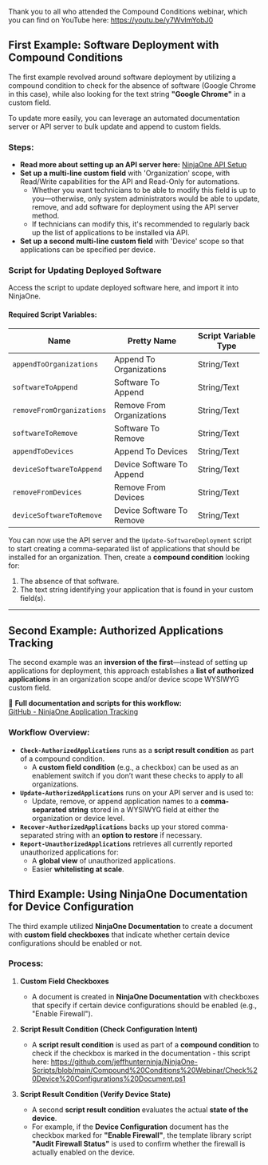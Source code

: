 Thank you to all who attended the Compound Conditions webinar, which you can find on YouTube here: https://youtu.be/y7WvImYobJ0

## First Example: Software Deployment with Compound Conditions

The first example revolved around software deployment by utilizing a compound condition to check for the absence of software (Google Chrome in this case), while also looking for the text string **"Google Chrome"** in a custom field.

To update more easily, you can leverage an automated documentation server or API server to bulk update and append to custom fields.

### Steps:
- **Read more about setting up an API server here:** [NinjaOne API Setup](https://docs.mspp.io/ninjaone/getting-started)
- **Set up a multi-line custom field** with 'Organization' scope, with Read/Write capabilities for the API and Read-Only for automations.
  - Whether you want technicians to be able to modify this field is up to you—otherwise, only system administrators would be able to update, remove, and add software for deployment using the API server method.
  - If technicians can modify this, it's recommended to regularly back up the list of applications to be installed via API.
- **Set up a second multi-line custom field** with 'Device' scope so that applications can be specified per device.

### Script for Updating Deployed Software
Access the script to update deployed software here, and import it into NinjaOne.

#### Required Script Variables:
| Name | Pretty Name | Script Variable Type |
|------|------------|----------------------|
| `appendToOrganizations` | Append To Organizations | String/Text |
| `softwareToAppend` | Software To Append | String/Text |
| `removeFromOrganizations` | Remove From Organizations | String/Text |
| `softwareToRemove` | Software To Remove | String/Text |
| `appendToDevices` | Append To Devices | String/Text |
| `deviceSoftwareToAppend` | Device Software To Append | String/Text |
| `removeFromDevices` | Remove From Devices | String/Text |
| `deviceSoftwareToRemove` | Device Software To Remove | String/Text |

You can now use the API server and the `Update-SoftwareDeployment` script to start creating a comma-separated list of applications that should be installed for an organization. Then, create a **compound condition** looking for:
1. The absence of that software.
2. The text string identifying your application that is found in your custom field(s).

---

## Second Example: Authorized Applications Tracking

The second example was an **inversion of the first**—instead of setting up applications for deployment, this approach establishes a **list of authorized applications** in an organization scope and/or device scope WYSIWYG custom field.

📌 **Full documentation and scripts for this workflow:**  
[GitHub - NinjaOne Application Tracking](https://github.com/jeffhunterninja/NinjaOne-Scripts/tree/main/Application%20Tracking)

### Workflow Overview:
- **`Check-AuthorizedApplications`** runs as a **script result condition** as part of a compound condition.
  - A **custom field condition** (e.g., a checkbox) can be used as an enablement switch if you don’t want these checks to apply to all organizations.
- **`Update-AuthorizedApplications`** runs on your API server and is used to:
  - Update, remove, or append application names to a **comma-separated string** stored in a WYSIWYG field at either the organization or device level.
- **`Recover-AuthorizedApplications`** backs up your stored comma-separated string with an **option to restore** if necessary.
- **`Report-UnauthorizedApplications`** retrieves all currently reported unauthorized applications for:
  - A **global view** of unauthorized applications.
  - Easier **whitelisting at scale**.

## Third Example: Using NinjaOne Documentation for Device Configuration

The third example utilized **NinjaOne Documentation** to create a document with **custom field checkboxes** that indicate whether certain device configurations should be enabled or not.

### Process:
1. **Custom Field Checkboxes**  
   - A document is created in **NinjaOne Documentation** with checkboxes that specify if certain device configurations should be enabled (e.g., "Enable Firewall").
   
2. **Script Result Condition (Check Configuration Intent)**  
   - A **script result condition** is used as part of a **compound condition** to check if the checkbox is marked in the documentation - this script here: https://github.com/jeffhunterninja/NinjaOne-Scripts/blob/main/Compound%20Conditions%20Webinar/Check%20Device%20Configurations%20Document.ps1

3. **Script Result Condition (Verify Device State)**  
   - A second **script result condition** evaluates the actual **state of the device**.
   - For example, if the **Device Configuration** document has the checkbox marked for **"Enable Firewall"**, the template library script **"Audit Firewall Status"** is used to confirm whether the firewall is actually enabled on the device.
